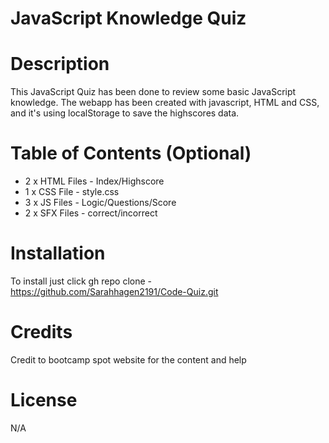 # JavaScript Knowledge Quiz

# Description
This JavaScript Quiz has been done to review some basic JavaScript knowledge. The webapp has been created with javascript, HTML and CSS, and it's using localStorage to save the highscores data.



# Table of Contents (Optional)
- 2 x HTML Files - Index/Highscore 
- 1 x CSS File - style.css 
- 3 x JS Files - Logic/Questions/Score 
- 2 x SFX Files - correct/incorrect

# Installation
To install just click gh repo clone  - https://github.com/Sarahhagen2191/Code-Quiz.git

# Credits
Credit to bootcamp spot website for the content and help

# License

N/A
